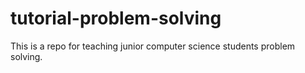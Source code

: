 # tutorial-problem-solving
This is a repo for teaching junior computer science students problem solving.
